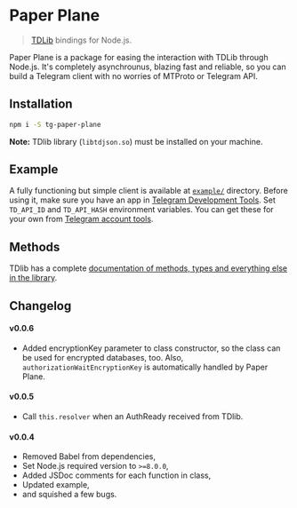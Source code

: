 # Paper Plane
> [TDLib](https://github.com/tdlib/td) bindings for Node.js.

Paper Plane is a package for easing the interaction with TDLib through Node.js. It's completely asynchrounus, blazing fast and reliable, so you can build a Telegram client with no worries of MTProto or Telegram API.

## Installation
``` bash
npm i -S tg-paper-plane
```
**Note:** TDlib library (`libtdjson.so`) must be installed on your machine.

## Example
A fully functioning but simple client is available at [`example/`](https://github.com/BlackSuited/paper-plane/tree/master/example) directory. Before using it, make sure you have an app in [Telegram Development Tools](https://my.telegram.org). Set `TD_API_ID` and `TD_API_HASH` environment variables. You can get these for your own from [Telegram account tools](https://my.telegram.org).

## Methods
TDlib has a complete [documentation of methods, types and everything else in the library](https://core.telegram.org/tdlib/).

## Changelog
#### v0.0.6
* Added encryptionKey parameter to class constructor, so the class can be used for encrypted databases, too. Also, `authorizationWaitEncryptionKey` is automatically handled by Paper Plane.

#### v0.0.5
* Call `this.resolver` when an AuthReady received from TDlib.

#### v0.0.4
* Removed Babel from dependencies,
* Set Node.js required version to `>=8.0.0`,
* Added JSDoc comments for each function in class,
* Updated example,
* and squished a few bugs.
